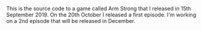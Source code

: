 This is the source code to a game called Arm Strong that I released in 15th September 2019. On the 20th October I released a first episode. I'm working on a 2nd episode that will be released in December.
